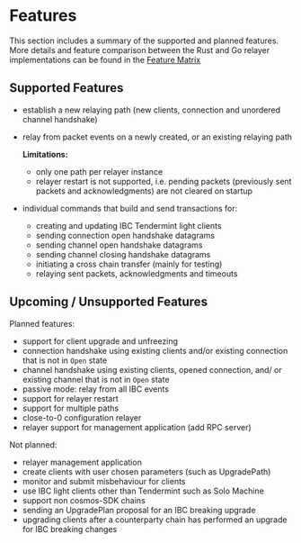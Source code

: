 # Features

This section includes a summary of the supported and planned features.
More details and feature comparison between the Rust and Go relayer implementations can be found in the [Feature Matrix](./feature_matrix.md)

## Supported Features

- establish a new relaying path (new clients, connection and unordered channel handshake)
- relay from packet events on a newly created, or an existing relaying path

  __Limitations:__
   - only one path per relayer instance
   - relayer restart is not supported, i.e. pending packets (previously sent packets and acknowledgments) are not cleared on startup

- individual commands that build and send transactions for:
    - creating and updating IBC Tendermint light clients
    - sending connection open handshake datagrams
    - sending channel open handshake datagrams
    - sending channel closing handshake datagrams
    - initiating a cross chain transfer (mainly for testing)
    - relaying sent packets, acknowledgments and timeouts

## Upcoming / Unsupported Features

Planned features:
- support for client upgrade and unfreezing
- connection handshake using existing clients and/or existing connection that is not in `Open` state
- channel handshake using existing clients, opened connection, and/ or existing channel that is not in `Open` state
- passive mode: relay from all IBC events
- support for relayer restart
- support for multiple paths
- close-to-0 configuration relayer
- relayer support for management application (add RPC server)

Not planned:
- relayer management application
- create clients with user chosen parameters (such as UpgradePath)
- monitor and submit misbehaviour for clients
- use IBC light clients other than Tendermint such as Solo Machine
- support non cosmos-SDK chains
- sending an UpgradePlan proposal for an IBC breaking upgrade
- upgrading clients after a counterparty chain has performed an upgrade for IBC breaking changes
